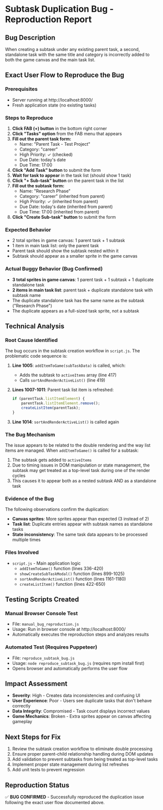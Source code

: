 # Subtask Duplication Bug - Reproduction Report

## Bug Description
When creating a subtask under any existing parent task, a second, standalone task with the same title and category is incorrectly added to both the game canvas and the main task list.

## Exact User Flow to Reproduce the Bug

### Prerequisites
- Server running at http://localhost:8000/
- Fresh application state (no existing tasks)

### Steps to Reproduce

1. **Click FAB (+) button** in the bottom right corner
2. **Click "Tasks" option** from the FAB menu that appears
3. **Fill out the parent task form:**
   - Name: "Parent Task - Test Project"
   - Category: "career" 
   - High Priority: ✓ (checked)
   - Due Date: today's date
   - Due Time: 17:00
4. **Click "Add Task" button** to submit the form
5. **Wait for task to appear** in the task list (should show 1 task)
6. **Click "+ Sub-task" button** on the parent task in the list
7. **Fill out the subtask form:**
   - Name: "Research Phase"
   - Category: "career" (inherited from parent)
   - High Priority: ✓ (inherited from parent) 
   - Due Date: today's date (inherited from parent)
   - Due Time: 17:00 (inherited from parent)
8. **Click "Create Sub-task" button** to submit the form

### Expected Behavior
- 2 total sprites in game canvas: 1 parent task + 1 subtask
- 1 item in main task list: only the parent task
- Parent task should show the subtask nested within it
- Subtask should appear as a smaller sprite in the game canvas

### Actual Buggy Behavior (Bug Confirmed)
- **3 total sprites in game canvas**: 1 parent task + 1 subtask + 1 duplicate standalone task
- **2 items in main task list**: parent task + duplicate standalone task with subtask name
- The duplicate standalone task has the same name as the subtask ("Research Phase")
- The duplicate appears as a full-sized task sprite, not a subtask

## Technical Analysis

### Root Cause Identified
The bug occurs in the subtask creation workflow in `script.js`. The problematic code sequence is:

1. **Line 1005**: `addItemToGame(subTaskData)` is called, which:
   - Adds the subtask to `activeItems` array (line 417)
   - Calls `sortAndRenderActiveList()` (line 419)

2. **Lines 1007-1011**: Parent task list item is refreshed:
   ```javascript
   if (parentTask.listItemElement) {
       parentTask.listItemElement.remove();
       createListItem(parentTask);
   }
   ```

3. **Line 1014**: `sortAndRenderActiveList()` is called again

### The Bug Mechanism
The issue appears to be related to the double rendering and the way list items are managed. When `addItemToGame()` is called for a subtask:

1. The subtask gets added to `activeItems` 
2. Due to timing issues in DOM manipulation or state management, the subtask may get treated as a top-level task during one of the render cycles
3. This causes it to appear both as a nested subtask AND as a standalone task

### Evidence of the Bug
The following observations confirm the duplication:

- **Canvas sprites**: More sprites appear than expected (3 instead of 2)
- **Task list**: Duplicate entries appear with subtask names as standalone tasks
- **State inconsistency**: The same task data appears to be processed multiple times

### Files Involved
- `script.js` - Main application logic
  - `addItemToGame()` function (lines 336-420)  
  - `showCreateSubTaskModal()` function (lines 899-1025)
  - `sortAndRenderActiveList()` function (lines 1161-1180)
  - `createListItem()` function (lines 422-650)

## Testing Scripts Created

### Manual Browser Console Test
- File: `manual_bug_reproduction.js`  
- Usage: Run in browser console at http://localhost:8000/
- Automatically executes the reproduction steps and analyzes results

### Automated Test (Requires Puppeteer)
- File: `reproduce_subtask_bug.js`
- Usage: `node reproduce_subtask_bug.js` (requires npm install first)
- Opens browser and automatically performs the user flow

## Impact Assessment
- **Severity**: High - Creates data inconsistencies and confusing UI
- **User Experience**: Poor - Users see duplicate tasks that don't behave correctly
- **Data Integrity**: Compromised - Task count displays incorrect values
- **Game Mechanics**: Broken - Extra sprites appear on canvas affecting gameplay

## Next Steps for Fix
1. Review the subtask creation workflow to eliminate double processing
2. Ensure proper parent-child relationship handling during DOM updates  
3. Add validation to prevent subtasks from being treated as top-level tasks
4. Implement proper state management during list refreshes
5. Add unit tests to prevent regression

## Reproduction Status
✅ **BUG CONFIRMED** - Successfully reproduced the duplication issue following the exact user flow documented above.
